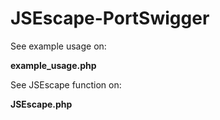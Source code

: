 # JSEscape-PortSwigger

See example usage on:

<strong>example_usage.php</strong>

See JSEscape function on:

<strong>JSEscape.php</strong>
